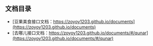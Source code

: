 ## 文档目录
- [豆果美食接口文档：https://zoyoy1203.github.io/documents](https://zoyoy1203.github.io/documents)
- [去哪儿接口文档：https://zoyoy1203.github.io/documents/#/qunar](https://zoyoy1203.github.io/documents/#/qunar)